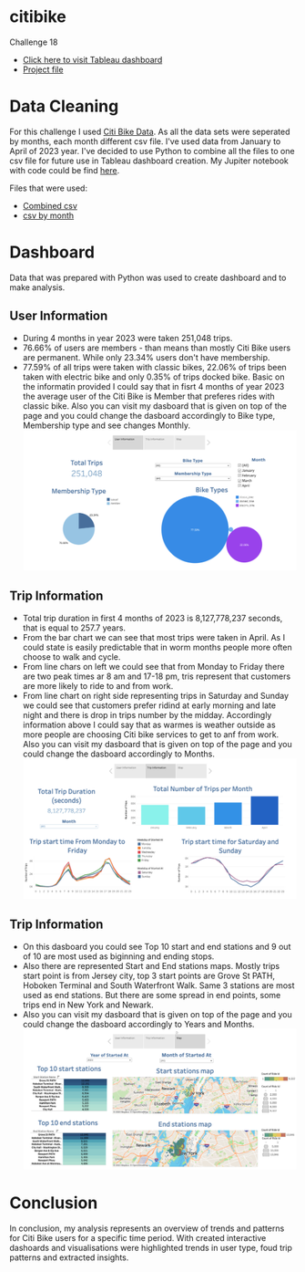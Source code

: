 # citibike
Challenge 18

 - [Click here to visit Tableau dashboard](https://public.tableau.com/app/profile/violetta.antonova/viz/CitiBike_16862592387140/CitiBike)
 - [Project file](CitiBike.twbx)

# Data Cleaning
For this challenge I used [Citi Bike Data](https://citibikenyc.com/system-data). As all the data sets were seperated by months, each month different csv file. I've used data from January to April of 2023 year.  I've decided to use Python to combine all the files to one csv file for future use in Tableau dashboard creation. My Jupiter notebook with code could be find [here](Resources/preparing_data.ipynb).

Files that were used:
  - [Combined csv](Resources/combined_df.csv)
  - [csv by month](Resources/Files)

# Dashboard
Data that was prepared with Python was used to create dashboard and to make analysis.

## User Information
 - During 4 months in year 2023 were taken 251,048 trips.
 - 76.66% of users are members - than means than mostly Citi Bike users are permanent. While only 23.34% users don't have membership.
 - 77.59% of all trips were taken with classic bikes, 22.06% of trips been taken with electric bike and only 0.35% of trips docked bike.
Basic on the informatin provided I could say that in fisrt 4 months of year 2023 the average user of the Citi Bike is Member that preferes rides with classic bike.
Also you can visit my dasboard that is given on top of the page and you could change the dasboard accordingly to Bike type, Membership type and see changes Monthly.
![plot](Images/user.png)

## Trip Information
  - Total trip duration in first 4 months of 2023 is 8,127,778,237 seconds, that is equal to 257.7 years.
  - From the bar chart we can see that most trips were taken in April. As I could state is easily predictable that in worm months people more often choose to walk and cycle.
  - From line chars on left we could see that from Monday to Friday there are two peak times ar 8 am and 17-18 pm, tris represent that customers are more likely to ride to and from work. 
  - From line chart on right side representing trips in Saturday and Sunday we could see that customers prefer ridind at early morning and late night and there is drop in trips number by the midday.
Accordingly information above I could say that as warmes is weather outside as more people are choosing Citi bike services to get to anf from work.
Also you can visit my dasboard that is given on top of the page and you could change the dasboard accordingly to Months.
![plot](Images/trip.png)

## Trip Information
  - On this dasboard you could see Top 10 start and end stations and 9 out of 10 are most used as biginning and ending stops.
  - Also there are represented Start and End stations maps. Mostly trips start point is from Jersey city, top 3 start points are Grove St PATH, Hoboken Terminal and South Waterfront Walk. Same 3 stations are most used as end stations. But there are some spread in end points, some trips end in New York and Newark.
  - Also you can visit my dasboard that is given on top of the page and you could change the dasboard accordingly to Years and Months.
![plot](Images/map.png)

# Conclusion
In conclusion, my analysis represents an overview of trends and patterns for Citi Bike users for a specific time period. With created interactive dashoards and visualisations were highlighted trends in user type, foud trip patterns and extracted insights. 
